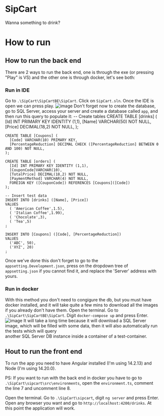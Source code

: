 # SipCart
Wanna something to drink?

# How to run

  ## How to run the back end
  There are 2 ways to run the back end, one is through the exe (or pressing "Play" is VS) and the other one is through docker, let's see both:

  ### Run in IDE
  Go to `.\SipCart\SipCartBE\SipCart`.
  Click on `SipCart.sln`.
  Once the IDE is open we can press play.
  ![image](https://github.com/user-attachments/assets/6c8274e4-d717-43c5-b7e5-c6f93bc68180)
  Don't forget now to create the database, go to SQL Server, access your server and create a database called `app`, and then run this query to populate it:
    -- Create tables
    CREATE TABLE [drinks] (
      [Id] INT PRIMARY KEY IDENTITY (1,1),
      [Name] VARCHAR(50) NOT NULL,
      [Price] DECIMAL(18,2) NOT NULL,
    );

    CREATE TABLE [Coupons] (
      [Code] VARCHAR(10) PRIMARY KEY,
      [PercentageReduction] DECIMAL CHECK ([PercentageReduction] BETWEEN 0 AND 100) NOT NULL,
    );

    CREATE TABLE [orders] (
      [Id] INT PRIMARY KEY IDENTITY (1,1),
      [CouponCode]VARCHAR(10),
      [TotalPrice] DECIMAL(18,2) NOT NULL,
      [PaymentMethod] VARCHAR(4) NOT NULL,
      FOREIGN KEY ([CouponCode]) REFERENCES [Coupons]([Code])
    );

    -- Insert test data
    INSERT INTO [drinks] ([Name], [Price]) 
    VALUES 
      ( 'American Coffee',1.5),
      ( 'Italian Coffee',1.99),
      ( 'Chocolate',3),
      ( 'Tea',5)
    ;

    INSERT INTO [Coupons] ([Code], [PercentageReduction]) 
    VALUES 
      ('ABC', 50),
      ('XYZ', 20)
    ;
  Once we've done this don't forget to go to the `appsetting.Development.json`, press on the dropdown tree of `appsetting.json` if you cannot find it, and replace the 'Server'   address with yours.
  

  ### Run in docker
  With this method you don't need to congigure the db, but you must have docker installed, and it will take quite a few mins to download all the images if you already don't      have them.
  Open the terminal.
  Go to `.\SipCart\SipCartBE\SipCart`.
  Digit `docker-compose up` and press Enter.
  ![image](https://github.com/user-attachments/assets/4c7fb599-83f2-4861-ae1a-1d865f28c277)
  It will take a long time because it will download a SQL Server image, which will be filled with some data, then it will also automatically run the tests which will query   
  another SQL Server DB instance inside a container of a test-container.
  
  
  ## Hout to run the front end
  To run the app you need to have Angular installed (I'm using 14.2.13) and Node (I'm using 14.20.0).
  
  PS: If you want to run with the back end in docker you have to go to `.\SipCart\sipcart\src\environments`, open the `environment.ts`, comment the line 7 and uncomment line 8.

  Open the terminal.
  Go to `.\SipCart\sipcart`, digit `ng server` and press Enter.
  Open any browser you want and go to `http://localhost:4200/drinks`.
  At this point the application will work.

  
